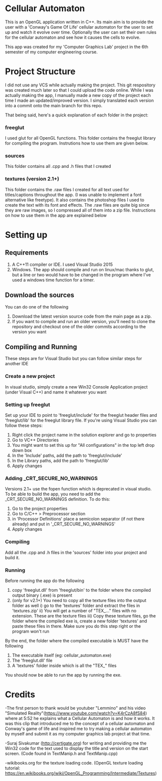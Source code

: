 # Cellular Automaton
This is an OpenGL application written in C++. Its main aim is to provide the 
user with a 'Conway's Game Of Life' cellular automaton for the user to set up 
and watch it evolve over time. Optionally the user can set their own rules for 
the cellular automaton and see how it causes the cells to evolve.

This app was created for my 'Computer Graphics Lab' project in the 6th semester 
of my computer engineering course.

# Project Structure
I did not use any VCS while actually making the project. This git respository 
was created much later so that I could upload the code online. While I was 
actually making the app, I manually made a new copy of the project each time I 
made an updated/improved version. I simply translated each version into a commit
onto the main branch for this repo.

That being said, here's a quick explanation of each folder in the project:

### freeglut
I used glut for all OpenGL functions. This folder contains the freeglut library 
for compiling the program. Instrutions how to use them are given below.

### sources
This folder contains all .cpp and .h files that I created

### textures (version 2.1+)
This folder contains the .raw files I created for all text used for 
titles/captions throughout the app. (I was unable to implement a font 
alternative like freetype). It also contains the photoshop files I used to 
create the text with its font and effects.
The .raw files are quite big since they are raw images, so I compressed all 
of them into a zip file. Instructions on how to use them in the app are 
explained below

# Setting up
## Requirements
1. A C++11 compiler or IDE. I used Visual Studio 2015
2. Windows. The app should compile and run on linux/mac thanks to glut, but a 
line or two would have to be changed in the program where I've used a windows 
time function for a timer.

## Download the sources
You can do one of the following

1. Download the latest version source code from the main page as a zip.
2. If you want to compile and run an older version, you'll need to clone the 
repository and checkout one of the older commits according to the version you 
want

## Compiling and Running
These steps are for Visual Studio but you can follow similar steps for another 
IDE

### Create a new project
In visual studio, simply create a new Win32 Console Application project (under 
Visual C++) and name it whatever you want

### Setting up freeglut
Set up your IDE to point to 'freeglut/include' for the freeglut header files and
'freeglut/lib' for the freeglut library file.
If you're using Visual Studio you can follow these steps:

1. Right click the project name in the solution explorer and go to properties
2. Go to VC++ Directories
3. You might want to set this up for "All configurations" in the top left drop 
down box
4. In the 'Include' paths, add the path to 'freeglut/include'
5. In the Library paths, add the path to 'freeglut/lib'
6. Apply changes

### Adding _CRT_SECURE_NO_WARNINGS
Versions 2.1+ use the fopen function which is deprecated in visual studio. To be
able to build the app, you need to add the _CRT_SECURE_NO_WARNINGS definition. 
To do this:

1. Go to the project properties
2. Go to C/C++ > Preprocessor section
3. in 'Processor Definitions' place a semicolon separator (if not there already)
and put in '_CRT_SECURE_NO_WARNINGS'
4. Apply changes

### Compiling
Add all the .cpp and .h files in the 'sources' folder into your project and 
build it.

### Running
Before running the app do the following

1. copy 'freeglut.dll' from 'freeglut/bin' to the folder where the compiled 
output binary (.exe) is present
2. (only for v2.1+) You need to copy all the texture files into the output 
folder as well
	i) go to the 'textures' folder and extract the files in 'textures.zip'
	ii) You will get a number of "TEX_..." files with no extension. These are 
	the texture files
	iii) Copy these texture files, go the folder where the compiled exe is, 
	create a new folder 'textures' and paste these files in there. Make sure you
	do this step right or the program won't run

By the end, the folder where the compiled executable is MUST have the following

1. The executable itself (eg: cellular_automaton.exe)
2. The 'freeglut.dll' file
3. A 'textures' folder inside which is all the "TEX_" files

You should now be able to run the app by running the exe.

# Credits
-The first person to thank would be youtuber "Lemmino" and his video "Simulated 
Reality"(https://www.youtube.com/watch?v=K4rCzA8fS84) where at 5:52 he explains 
what a Cellular Automaton is and how it works. It was this clip that introduced 
me to the concept of a cellular automaton and Conway's game of life and inspired
me to try making a cellular automaton by myself and submit it as my computer 
graphics lab project at that time.

-Suraj Sivakumar (http://certigate.org) for writing and providing me the Win32 
code for the text used to display the title and version on the start screen. 
(Code found in TextManip.h and TextManip.cpp)

-wikibooks.org for the texture loading code. (OpenGL texture loading tutorial: 
https://en.wikibooks.org/wiki/OpenGL_Programming/Intermediate/Textures)